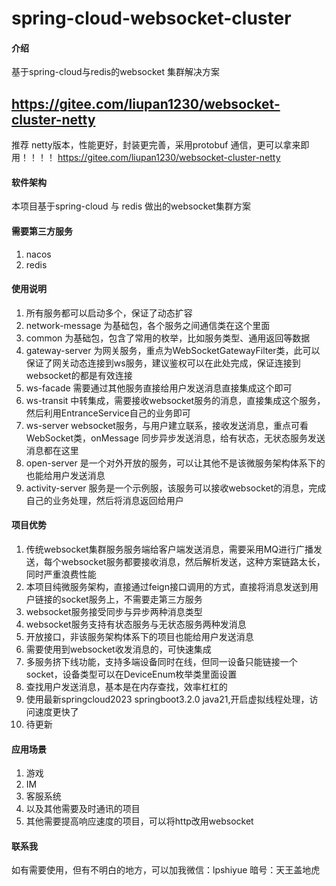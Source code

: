 # spring-cloud-websocket-cluster

#### 介绍

基于spring-cloud与redis的websocket 集群解决方案

## https://gitee.com/liupan1230/websocket-cluster-netty

推荐 netty版本，性能更好，封装更完善，采用protobuf 通信，更可以拿来即用！！！！
https://gitee.com/liupan1230/websocket-cluster-netty

#### 软件架构

本项目基于spring-cloud 与 redis 做出的websocket集群方案

#### 需要第三方服务

1. nacos
2. redis

#### 使用说明

1. 所有服务都可以启动多个，保证了动态扩容
2. network-message 为基础包，各个服务之间通信类在这个里面
3. common 为基础包，包含了常用的枚举，比如服务类型、通用返回等数据
4. gateway-server 为网关服务，重点为WebSocketGatewayFilter类，此可以保证了网关动态连接到ws服务，建议鉴权可以在此处完成，保证连接到websocket的都是有效连接
5. ws-facade 需要通过其他服务直接给用户发送消息直接集成这个即可
6. ws-transit 中转集成，需要接收websocket服务的消息，直接集成这个服务，然后利用EntranceService自己的业务即可
7. ws-server websocket服务，与用户建立联系，接收发送消息，重点可看WebSocket类，onMessage 同步异步发送消息，给有状态，无状态服务发送消息都在这里
8. open-server 是一个对外开放的服务，可以让其他不是该微服务架构体系下的也能给用户发送消息
9. activity-server 服务是一个示例服，该服务可以接收websocket的消息，完成自己的业务处理，然后将消息返回给用户

#### 项目优势

1. 传统websocket集群服务服务端给客户端发送消息，需要采用MQ进行广播发送，每个websocket服务都要接收消息，然后解析发送，这种方案链路太长，同时严重浪费性能
2. 本项目纯微服务架构，直接通过feign接口调用的方式，直接将消息发送到用户链接的socket服务上，不需要走第三方服务
3. websocket服务接受同步与异步两种消息类型
4. websocket服务支持有状态服务与无状态服务两种发消息
5. 开放接口，非该服务架构体系下的项目也能给用户发送消息
6. 需要使用到websocket收发消息的，可快速集成
7. 多服务挤下线功能，支持多端设备同时在线，但同一设备只能链接一个socket，设备类型可以在DeviceEnum枚举类里面设置
8. 查找用户发送消息，基本是在内存查找，效率杠杠的
9. 使用最新springcloud2023 springboot3.2.0 java21,开启虚拟线程处理，访问速度更快了
10. 待更新

#### 应用场景

1. 游戏
2. IM
3. 客服系统
4. 以及其他需要及时通讯的项目
5. 其他需要提高响应速度的项目，可以将http改用websocket

#### 联系我

如有需要使用，但有不明白的地方，可以加我微信：lpshiyue 暗号：天王盖地虎